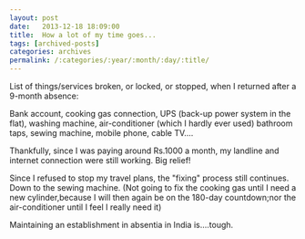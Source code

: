 ```yaml
---
layout: post
date:	2013-12-18 18:09:00
title:  How a lot of my time goes...
tags: [archived-posts]
categories: archives
permalink: /:categories/:year/:month/:day/:title/
---
```

List of things/services broken, or locked, or stopped, when I returned after a 9-month absence: 

Bank account, cooking gas connection, UPS (back-up power system in the flat), washing machine, air-conditioner (which I hardly ever used) bathroom taps, sewing machine, mobile phone, cable TV....

Thankfully, since I was paying around Rs.1000 a month, my landline and internet connection were still working. Big relief!

Since I refused to stop my travel plans, the "fixing" process still continues. Down to the sewing machine. (Not going to fix the cooking gas until I need a new cylinder,because I will then again be on the 180-day countdown;nor the air-conditioner until I feel I really need it)

 Maintaining an establishment in absentia in India is....tough.
